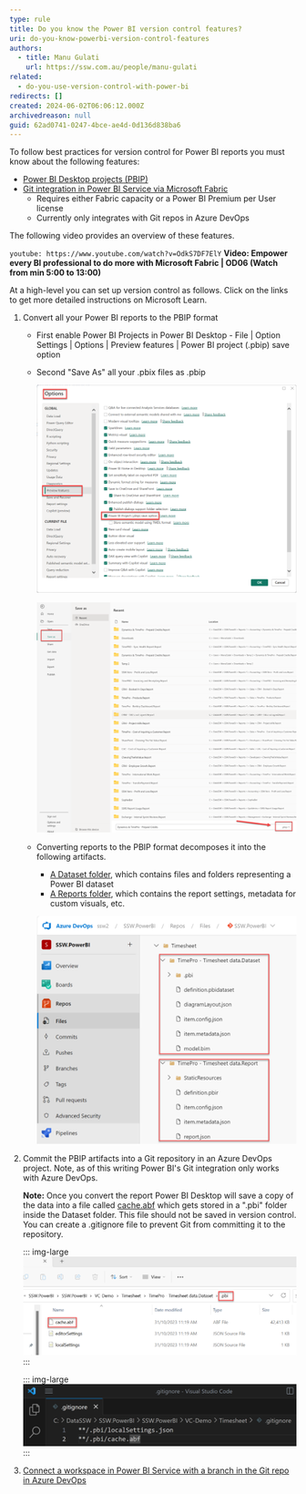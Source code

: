 ```yaml
---
type: rule
title: Do you know the Power BI version control features?
uri: do-you-know-powerbi-version-control-features
authors:
  - title: Manu Gulati
    url: https://ssw.com.au/people/manu-gulati
related:
  - do-you-use-version-control-with-power-bi
redirects: []
created: 2024-06-02T06:06:12.000Z
archivedreason: null
guid: 62ad0741-0247-4bce-ae4d-0d136d838ba6
---
```


To follow best practices for version control for Power BI reports you must know about the following features:

* [Power BI Desktop projects (PBIP)](https://learn.microsoft.com/en-us/power-bi/developer/projects/projects-overview)
* [Git integration in Power BI Service via Microsoft Fabric](https://learn.microsoft.com/en-us/fabric/cicd/git-integration/intro-to-git-integration)
  * Requires either Fabric capacity or a Power BI Premium per User license
  * Currently only integrates with Git repos in Azure DevOps

The following video provides an overview of these features. 

`youtube: https://www.youtube.com/watch?v=OdkS7DF7ElY`
**Video: Empower every BI professional to do more with Microsoft Fabric | OD06 (Watch from min 5:00 to 13:00)**

At a high-level you can set up version control as follows. Click on the links to get more detailed instructions on Microsoft Learn. 

1. Convert all your Power BI reports to the PBIP format
   * First enable Power BI Projects in Power BI Desktop - File | Option Settings | Options | Preview features | Power BI project (.pbip) save option
   * Second "Save As" all your .pbix files as .pbip

     ![Figure: Enable PBIP format in Power BI Desktop](enable-pbip-format_1719542133239.png)

     ![Figure: Convert all .pbix files to PBIP format](save-as-pbip_1719542133239.png)
     
   * Converting reports to the PBIP format decomposes it into the following artifacts.
     * [A Dataset folder](https://learn.microsoft.com/en-us/power-bi/developer/projects/projects-dataset), which contains files and folders representing a Power BI dataset
     * [A Reports folder](https://learn.microsoft.com/en-us/power-bi/developer/projects/projects-report), which contains the report settings, metadata for custom visuals, etc.
     
     ![Figure: PBIP artifacts](ProjectFolders_1719542133238.png)
     
3. Commit the PBIP artifacts into a Git repository in an Azure DevOps project. Note, as of this writing Power BI's Git integration only works with Azure DevOps. 

   **Note:** Once you convert the report Power BI Desktop will save a copy of the data into a file called [cache.abf](https://learn.microsoft.com/en-us/power-bi/developer/projects/projects-dataset#pbicacheabf) which gets stored in a ".pbi" folder inside the Dataset folder. This file should not be saved in version control. You can create a .gitignore file to prevent Git from committing it to the repository.

   ::: img-large
   ![Figure: cache.abf](PBICache_1719542133238.png)
   :::

   ::: img-large
   ![Figure: The .gitignore file](Gitignore_1719542133237.png)
   :::

4.  [Connect a workspace in Power BI Service with a branch in the Git repo in Azure DevOps](https://learn.microsoft.com/en-us/fabric/cicd/git-integration/git-get-started?tabs=commit-to-git#connect-a-workspace-to-an-azure-repo)

